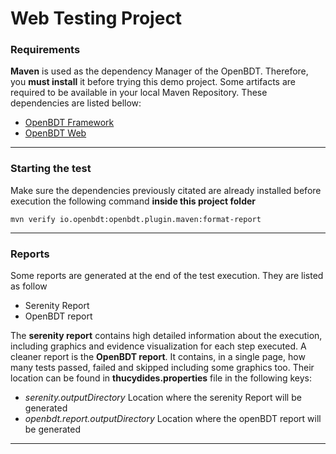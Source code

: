
# Web Testing Project

### Requirements
**Maven** is used as the dependency Manager of the OpenBDT. Therefore, you **must install** it before trying this demo project.
Some artifacts are required to be available in your local Maven Repository. These dependencies are listed bellow:
- [OpenBDT Framework](https://github.com/FrameworkOpenBDT/OpenBDT)
- [OpenBDT Web](https://github.com/FrameworkOpenBDT/openbdt.web)
---
### Starting the test
Make sure the dependencies previously citated are already installed before execution the following command **inside this project folder**

    mvn verify io.openbdt:openbdt.plugin.maven:format-report
   ----
### Reports
Some reports are generated at the end of the test execution. They are listed as follow
- Serenity Report
- OpenBDT report

The **serenity report** contains high detailed information about the execution, including graphics and evidence visualization for each step executed.
A cleaner report is the **OpenBDT report**. It contains, in a single page, how many tests passed, failed and skipped including some graphics too.
Their location can be found in **thucydides.properties** file in the following keys:
- *serenity.outputDirectory* Location where the serenity Report will be generated
- *openbdt.report.outputDirectory* Location where the openBDT report will be generated
----